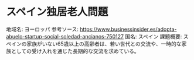 # スペイン独居老人問題

地域名: ヨーロッパ
参考ソース: https://www.businessinsider.es/adopta-abuelo-startup-social-soledad-ancianos-750127
国名: スペイン
課題概要: スペインの家族がいない65歳以上の高齢者は、若い世代との交流や、一時的な家族としての受け入れを通じた長期的な交流を求めている。